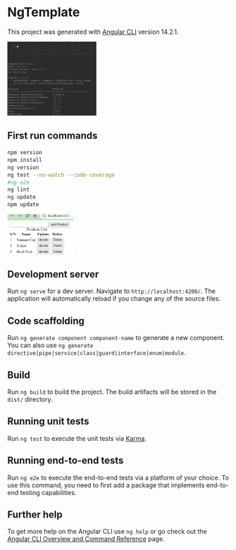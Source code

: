 # NgTemplate

This project was generated with [Angular CLI](https://github.com/angular/angular-cli) version 14.2.1.

<img src="resource/version.png" width="40%" alt="version.png"/>

## First run commands
```bash
npm version
npm install 
ng version
ng test --no-watch --code-coverage
#ng e2e
ng lint
ng update
npm update
```

<img src="resource/in-memory-web-api.png" width="30%" alt="in-memory-web-api.png"/>

## Development server

Run `ng serve` for a dev server. Navigate to `http://localhost:4200/`. The application will automatically reload if you change any of the source files.

## Code scaffolding

Run `ng generate component component-name` to generate a new component. You can also use `ng generate directive|pipe|service|class|guard|interface|enum|module`.

## Build

Run `ng build` to build the project. The build artifacts will be stored in the `dist/` directory.

## Running unit tests

Run `ng test` to execute the unit tests via [Karma](https://karma-runner.github.io).

## Running end-to-end tests

Run `ng e2e` to execute the end-to-end tests via a platform of your choice. To use this command, you need to first add a package that implements end-to-end testing capabilities.

## Further help

To get more help on the Angular CLI use `ng help` or go check out the [Angular CLI Overview and Command Reference](https://angular.io/cli) page.
